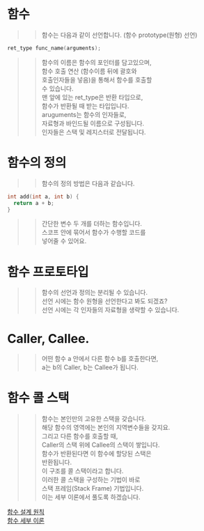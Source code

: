 # 함수

>> 함수는 다음과 같이 선언합니다.  (함수 prototype(원형) 선언)
```C
ret_type func_name(arguments);        
```
>> 함수의 이름은 함수의 포인터를 담고있으며,    
>> 함수 호출 연산 (함수이름 뒤에 괄호와  
>> 호출인자들을 넣음)을 통해서 함수를 호출할   
>> 수 있습니다.  
>> 맨 앞에 있는 ret_type은 반환 타입으로,   
>> 함수가 반환될 때 받는 타입입니다.  
>> aruguments는 함수의 인자들로,  
>> 자료형과 바인드될 이름으로 구성됩니다.  
>> 인자들은 스택 및 레지스터로 전달됩니다.  

# 함수의 정의
>> 함수의 정의 방법은 다음과 같습니다.
```C
int add(int a, int b) {
  return a + b;
}
```
>> 간단한 변수 두 개를 더하는 함수입니다.   
>> 스코프 안에 묶어서 함수가 수행할 코드를  
>> 넣어줄 수 있어요.  

# 함수 프로토타입
>> 함수의 선언과 정의는 분리될 수 있습니다.  
>> 선언 시에는 함수 원형을 선언한다고 봐도 되겠죠?  
>> 선언 시에는 각 인자들의 자료형을 생략할 수 있습니다.    

# Caller, Callee.
>> 어떤 함수 a 안에서 다른 함수 b를 호출한다면,   
>> a는 b의 Caller, b는 Callee가 됩니다.  

# 함수 콜 스택
>> 함수는 본인만의 고유한 스택을 갖습니다.  
>> 해당 함수의 영역에는 본인의 지역변수들을 갖지요.    
>> 그리고 다른 함수를 호출할 때,   
>> Caller의 스택 위에 Callee의 스택이 쌓입니다.    
>> 함수가 반환된다면 이 함수에 할당된 스택은   
>> 반환됩니다.  
>> 이 구조를 콜 스택이라고 합니다.  
>> 이러한 콜 스택을 구성하는 기법이 바로   
>> 스택 프레임(Stack Frame) 기법입니다.    
>> 이는 세부 이론에서 풀도록 하겠습니다.  


[함수 설계 원칙](https://github.com/Nighthom/Files/blob/main/Study/C/lesson/%ED%95%A8%EC%88%98/%ED%95%A8%EC%88%98%EC%84%A4%EA%B3%84%EC%9B%90%EC%B9%99.md)  
[함수 세부 이론]()  
